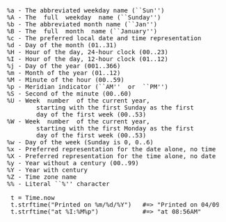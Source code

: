 <pre>
  %a - The abbreviated weekday name (``Sun'')
  %A - The  full  weekday  name (``Sunday'')
  %b - The abbreviated month name (``Jan'')
  %B - The  full  month  name (``January'')
  %c - The preferred local date and time representation
  %d - Day of the month (01..31)
  %H - Hour of the day, 24-hour clock (00..23)
  %I - Hour of the day, 12-hour clock (01..12)
  %j - Day of the year (001..366)
  %m - Month of the year (01..12)
  %M - Minute of the hour (00..59)
  %p - Meridian indicator (``AM''  or  ``PM'')
  %S - Second of the minute (00..60)
  %U - Week  number  of the current year,
          starting with the first Sunday as the first
          day of the first week (00..53)
  %W - Week  number  of the current year,
          starting with the first Monday as the first
          day of the first week (00..53)
  %w - Day of the week (Sunday is 0, 0..6)
  %x - Preferred representation for the date alone, no time
  %X - Preferred representation for the time alone, no date
  %y - Year without a century (00..99)
  %Y - Year with century
  %Z - Time zone name
  %% - Literal ``%'' character

   t = Time.now
   t.strftime("Printed on %m/%d/%Y")   #=> "Printed on 04/09/2003"
   t.strftime("at %I:%M%p")            #=> "at 08:56AM"
</pre>
